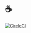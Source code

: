# ☕️
[![CircleCI](https://circleci.com/gh/jamescmartinez/coffee.svg?style=svg)](https://circleci.com/gh/jamescmartinez/coffee)